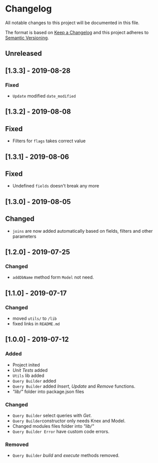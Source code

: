 # Changelog
All notable changes to this project will be documented in this file.

The format is based on [Keep a Changelog](http://keepachangelog.com/en/1.0.0/)
and this project adheres to [Semantic Versioning](http://semver.org/spec/v2.0.0.html).

## Unreleased

## [1.3.3] - 2019-08-28
### Fixed
- `Update` modified `date_modified`

## [1.3.2] - 2019-08-08
## Fixed
- Filters for `flags` takes correct value

## [1.3.1] - 2019-08-06
## Fixed
- Undefined `fields` doesn't break any more

## [1.3.0] - 2019-08-05
## Changed
- `joins` are now added automatically based on fields, filters and other parameters

## [1.2.0] - 2019-07-25
### Changed
-  `addDbName` method form `Model` not need.

## [1.1.0] - 2019-07-17
### Changed
- moved `utils/` to `/lib`
- fixed links in `README.md`

## [1.0.0] - 2019-07-12
### Added
- Project inited
- *Unit Tests* added
- `Utils` lib added
- `Query Builder` added
- `Query Builder` added *Insert*, *Update* and *Remove* functions.
- *"lib/"* folder into package.json files

### Changed
- `Query Builder` select queries with *Get*.
- `Query Builder`constructor only needs Knex and Model.
- Changed modules files folder into *"lib/"*
- `Query Builder Error` have custom code errors.

### Removed
- `Query Builder` *build* and *execute* methods removed.